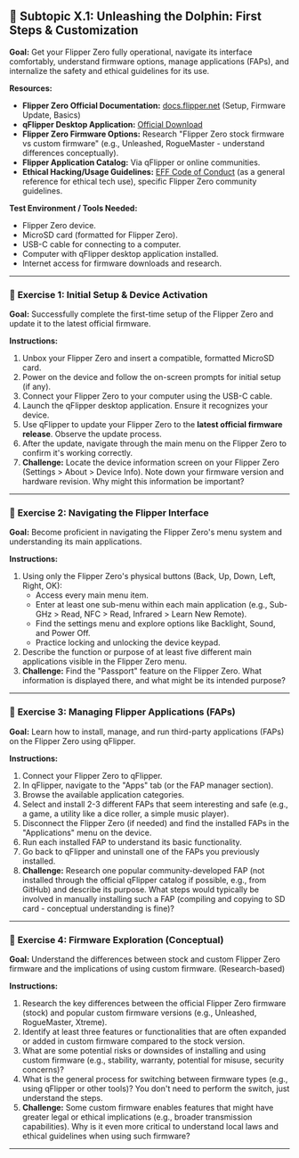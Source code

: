 ## 🐬 Subtopic X.1: Unleashing the Dolphin: First Steps & Customization

**Goal:** Get your Flipper Zero fully operational, navigate its interface comfortably, understand firmware options, manage applications (FAPs), and internalize the safety and ethical guidelines for its use.

**Resources:**

  * **Flipper Zero Official Documentation:** [docs.flipper.net](https://docs.flipper.net/) (Setup, Firmware Update, Basics)
  * **qFlipper Desktop Application:** [Official Download](https://flipperzero.one/update)
  * **Flipper Zero Firmware Options:** Research "Flipper Zero stock firmware vs custom firmware" (e.g., Unleashed, RogueMaster - understand differences conceptually).
  * **Flipper Application Catalog:** Via qFlipper or online communities.
  * **Ethical Hacking/Usage Guidelines:** [EFF Code of Conduct](https://www.google.com/search?q=https://www.eff.org/code-of-conduct) (as a general reference for ethical tech use), specific Flipper Zero community guidelines.

**Test Environment / Tools Needed:**

  * Flipper Zero device.
  * MicroSD card (formatted for Flipper Zero).
  * USB-C cable for connecting to a computer.
  * Computer with qFlipper desktop application installed.
  * Internet access for firmware downloads and research.

-----

### 🔹 **Exercise 1: Initial Setup & Device Activation**

**Goal:** Successfully complete the first-time setup of the Flipper Zero and update it to the latest official firmware.

**Instructions:**

1.  Unbox your Flipper Zero and insert a compatible, formatted MicroSD card.
2.  Power on the device and follow the on-screen prompts for initial setup (if any).
3.  Connect your Flipper Zero to your computer using the USB-C cable.
4.  Launch the qFlipper desktop application. Ensure it recognizes your device.
5.  Use qFlipper to update your Flipper Zero to the **latest official firmware release**. Observe the update process.
6.  After the update, navigate through the main menu on the Flipper Zero to confirm it's working correctly.
7.  **Challenge:** Locate the device information screen on your Flipper Zero (Settings \> About \> Device Info). Note down your firmware version and hardware revision. Why might this information be important?

-----

### 🔹 **Exercise 2: Navigating the Flipper Interface**

**Goal:** Become proficient in navigating the Flipper Zero's menu system and understanding its main applications.

**Instructions:**

1.  Using only the Flipper Zero's physical buttons (Back, Up, Down, Left, Right, OK):
      * Access every main menu item.
      * Enter at least one sub-menu within each main application (e.g., Sub-GHz \> Read, NFC \> Read, Infrared \> Learn New Remote).
      * Find the settings menu and explore options like Backlight, Sound, and Power Off.
      * Practice locking and unlocking the device keypad.
2.  Describe the function or purpose of at least five different main applications visible in the Flipper Zero menu.
3.  **Challenge:** Find the "Passport" feature on the Flipper Zero. What information is displayed there, and what might be its intended purpose?

-----

### 🔹 **Exercise 3: Managing Flipper Applications (FAPs)**

**Goal:** Learn how to install, manage, and run third-party applications (FAPs) on the Flipper Zero using qFlipper.

**Instructions:**

1.  Connect your Flipper Zero to qFlipper.
2.  In qFlipper, navigate to the "Apps" tab (or the FAP manager section).
3.  Browse the available application categories.
4.  Select and install 2-3 different FAPs that seem interesting and safe (e.g., a game, a utility like a dice roller, a simple music player).
5.  Disconnect the Flipper Zero (if needed) and find the installed FAPs in the "Applications" menu on the device.
6.  Run each installed FAP to understand its basic functionality.
7.  Go back to qFlipper and uninstall one of the FAPs you previously installed.
8.  **Challenge:** Research one popular community-developed FAP (not installed through the official qFlipper catalog if possible, e.g., from GitHub) and describe its purpose. What steps would typically be involved in manually installing such a FAP (compiling and copying to SD card - conceptual understanding is fine)?

-----

### 🔹 **Exercise 4: Firmware Exploration (Conceptual)**

**Goal:** Understand the differences between stock and custom Flipper Zero firmware and the implications of using custom firmware. (Research-based)

**Instructions:**

1.  Research the key differences between the official Flipper Zero firmware (stock) and popular custom firmware versions (e.g., Unleashed, RogueMaster, Xtreme).
2.  Identify at least three features or functionalities that are often expanded or added in custom firmware compared to the stock version.
3.  What are some potential risks or downsides of installing and using custom firmware (e.g., stability, warranty, potential for misuse, security concerns)?
4.  What is the general process for switching between firmware types (e.g., using qFlipper or other tools)? You don't need to perform the switch, just understand the steps.
5.  **Challenge:** Some custom firmware enables features that might have greater legal or ethical implications (e.g., broader transmission capabilities). Why is it even more critical to understand local laws and ethical guidelines when using such firmware?

-----
